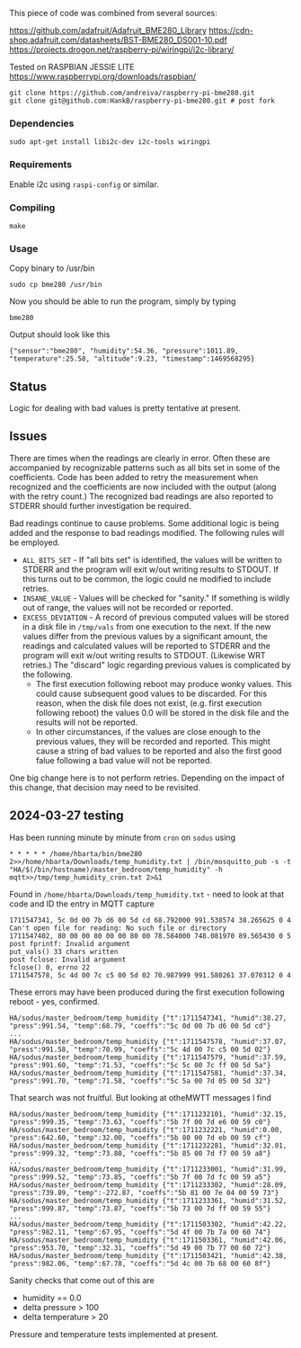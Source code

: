 
This piece of code was combined from several sources:

https://github.com/adafruit/Adafruit_BME280_Library
https://cdn-shop.adafruit.com/datasheets/BST-BME280_DS001-10.pdf
https://projects.drogon.net/raspberry-pi/wiringpi/i2c-library/

Tested on RASPBIAN JESSIE LITE
https://www.raspberrypi.org/downloads/raspbian/

```
git clone https://github.com/andreiva/raspberry-pi-bme280.git
git clone git@github.com:HankB/raspberry-pi-bme280.git # post fork
```

### Dependencies

```text
sudo apt-get install libi2c-dev i2c-tools wiringpi
```

### Requirements

Enable i2c using `raspi-config` or similar.

### Compiling

```text
make
```

### Usage

Copy binary to /usr/bin

```text
sudo cp bme280 /usr/bin
```

Now you should be able to run the program, simply by typing

```text
bme280
```

Output should look like this

```text
{"sensor":"bme280", "humidity":54.36, "pressure":1011.89, "temperature":25.58, "altitude":9.23, "timestamp":1469568295}
```

## Status

Logic for dealing with bad values is pretty tentative at present.

## Issues

There are times when the readings are clearly in error. Often these are accompanied by recognizable patterns such as all bits set in some of the coefficients. Code has been added to retry the measurement when recognized and the coefficients are now included with the output (along with the retry count.) The recognized bad readings are also reported to STDERR should further investigation be required.

Bad readings continue to cause problems. Some additional logic is being added and the response to bad readings modified. The following rules will be employed.

* `ALL_BITS_SET` - If "all bits set" is identified, the values will be written to STDERR and the program will exit w/out writing results to STDOUT. If this turns out to be common, the logic could ne modified to include retries.
* `INSANE_VALUE` - Values will be checked for "sanity." If something is wildly out of range, the values will not be recorded or reported.
* `EXCESS_DEVIATION` - A record of previous computed values will be stored in a disk file in `/tmp/vals` from one execution to the next. If the new values differ from the previous values by a significant amount, the readings and calculated values will be reported to STDERR and the program will exit w/out writing results to STDOUT. (Likewise WRT retries.) The "discard" logic regarding previous values is complicated by the following.
    * The first execution following reboot may produce wonky values. This could cause subsequent good values to be discarded. For this reason, when the disk file does not exist, (e.g. first execution following reboot) the values 0.0 will be stored in the disk file and the results will not be reported.
    * In other circumstances, if the values are close enough to the previous values, they will be recorded and reported. This might cause a string of bad values to be reported and also the first good falue following a bad value will not be reported.

One big change here is to not perform retries. Depending on the impact of this change, that decision may need to be revisited.

## 2024-03-27 testing

Has been running minute by minute from `cron` on `sodus` using

```text
* * * * * /home/hbarta/bin/bme280 2>>/home/hbarta/Downloads/temp_humidity.txt | /bin/mosquitto_pub -s -t "HA/$(/bin/hostname)/master_bedroom/temp_humidity" -h mqtt>>/tmp/temp_humidity_cron.txt 2>&1
```

Found in `/home/hbarta/Downloads/temp_humidity.txt` - need to look at that code and ID the entry in MQTT capture

```text
1711547341, 5c 0d 00 7b d6 00 5d cd 68.792000 991.538574 38.265625 0 4
Can't open file for reading: No such file or directory
1711547402, 80 00 00 80 00 00 80 00 78.584000 748.081970 89.565430 0 5
post fprintf: Invalid argument
put_vals() 33 chars written
post fclose: Invalid argument
fclose() 0, errno 22
1711547578, 5c 4d 00 7c c5 00 5d 02 70.987999 991.580261 37.070312 0 4
```

These errors may have been produced during the first execution following reboot - yes, confirmed.

```text
HA/sodus/master_bedroom/temp_humidity {"t":1711547341, "humid":38.27, "press":991.54, "temp":68.79, "coeffs":"5c 0d 00 7b d6 00 5d cd"}
...
HA/sodus/master_bedroom/temp_humidity {"t":1711547578, "humid":37.07, "press":991.58, "temp":70.99, "coeffs":"5c 4d 00 7c c5 00 5d 02"}
HA/sodus/master_bedroom/temp_humidity {"t":1711547579, "humid":37.59, "press":991.60, "temp":71.53, "coeffs":"5c 5c 00 7c ff 00 5d 5a"}
HA/sodus/master_bedroom/temp_humidity {"t":1711547581, "humid":37.34, "press":991.70, "temp":71.58, "coeffs":"5c 5a 00 7d 05 00 5d 32"}
```

That search was not fruitful. But looking at otheMWTT messages I find

```text
HA/sodus/master_bedroom/temp_humidity {"t":1711232101, "humid":32.15, "press":999.35, "temp":73.63, "coeffs":"5b 7f 00 7d e6 00 59 c0"}
HA/sodus/master_bedroom/temp_humidity {"t":1711232221, "humid":0.00, "press":642.60, "temp":32.00, "coeffs":"5b 80 00 7d eb 00 59 cf"}
HA/sodus/master_bedroom/temp_humidity {"t":1711232281, "humid":32.01, "press":999.32, "temp":73.80, "coeffs":"5b 85 00 7d f7 00 59 a8"}
...
HA/sodus/master_bedroom/temp_humidity {"t":1711233001, "humid":31.99, "press":999.52, "temp":73.85, "coeffs":"5b 7f 00 7d fc 00 59 a5"}
HA/sodus/master_bedroom/temp_humidity {"t":1711233302, "humid":28.09, "press":739.89, "temp":-272.87, "coeffs":"5b 81 00 7e 04 00 59 73"}
HA/sodus/master_bedroom/temp_humidity {"t":1711233361, "humid":31.52, "press":999.87, "temp":73.87, "coeffs":"5b 73 00 7d ff 00 59 55"}
...
HA/sodus/master_bedroom/temp_humidity {"t":1711503302, "humid":42.22, "press":982.11, "temp":67.95, "coeffs":"5d 4f 00 7b 7a 00 60 74"}
HA/sodus/master_bedroom/temp_humidity {"t":1711503361, "humid":42.06, "press":953.70, "temp":32.31, "coeffs":"5d 49 00 7b 77 00 60 72"}
HA/sodus/master_bedroom/temp_humidity {"t":1711503421, "humid":42.38, "press":982.06, "temp":67.78, "coeffs":"5d 4c 00 7b 68 00 60 8f"}
```

Sanity checks that come out of this are

* humidity == 0.0
* delta pressure > 100
* delta temperature > 20

Pressure and temperature tests implemented at present.
